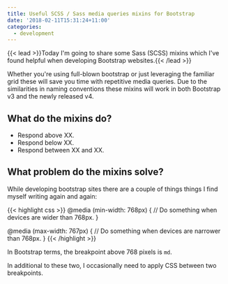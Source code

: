 ```yaml
---
title: Useful SCSS / Sass media queries mixins for Bootstrap
date: '2018-02-11T15:31:24+11:00'
categories:
  - development
---
```

{{< lead >}}Today I'm going to share some Sass (SCSS) mixins which I've found helpful when developing Bootstrap websites.{{< /lead >}}

Whether you're using full-blown bootstrap or just leveraging the familiar grid these will save you time with repetitive media queries. Due to the similarities in naming conventions these mixins will work in both Bootstrap v3 and the newly released v4.

## What do the mixins do?

* Respond above XX.
* Respond below XX.
* Respond between XX and XX.

## What problem do the mixins solve?

While developing bootstrap sites there are a couple of things things I find myself writing again and again:

{{< highlight css >}}
@media (min-width: 768px) {
  // Do something when devices are wider than 768px.
}

@media (max-width: 767px) {
  // Do something when devices are narrower than 768px.
}
{{< /highlight >}}

In Bootstrap terms, the breakpoint above 768 pixels is <code>md</code>.

In additional to these two, I occasionally need to apply CSS between two breakpoints.
